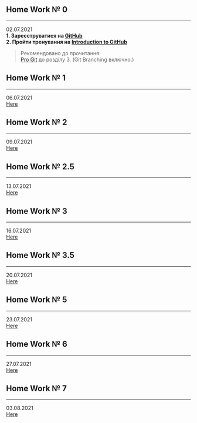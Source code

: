 ## Home Work № 0
---
02.07.2021  
**1. Зареєструватися на [GitHub](https://github.com/)**  
**2. Пройти тренування на [Introduction to GitHub](https://lab.github.com/)**  
>Рекомендовано до прочитання:  
[Pro Git](https://git-scm.com/book/en/v2) до розділу 3. (Git Branching включно.)  
  
## Home Work № 1
---
06.07.2021  
[Here](./HW1)  
  
## Home Work № 2
---
09.07.2021  
[Here](https://github.com/Yevhen-Morhunov/KnowledgeSharing)  
  
## Home Work № 2.5
---  
13.07.2021  
[Here](./HW2_5)  
  
## Home Work № 3
---  
16.07.2021  
[Here](./HW3)  
  
## Home Work № 3.5
---  
20.07.2021  
[Here](./HW3_5)  
  
## Home Work № 5
---  
23.07.2021  
[Here](./HW5)  
  
## Home Work № 6
---  
27.07.2021  
[Here](./HW6)   

## Home Work № 7
---  
03.08.2021  
[Here](./HW7)    